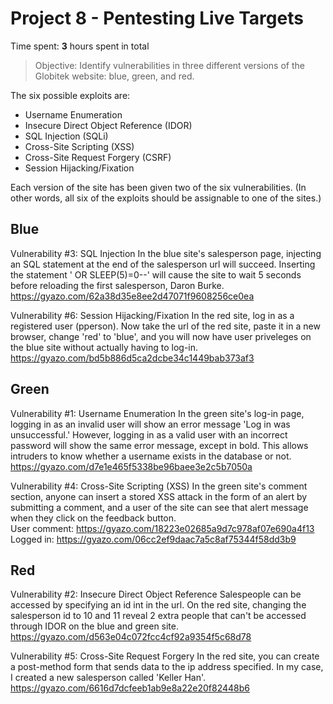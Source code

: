 # Project 8 - Pentesting Live Targets

Time spent: **3** hours spent in total

> Objective: Identify vulnerabilities in three different versions of the Globitek website: blue, green, and red.

The six possible exploits are:
* Username Enumeration
* Insecure Direct Object Reference (IDOR)
* SQL Injection (SQLi)
* Cross-Site Scripting (XSS)
* Cross-Site Request Forgery (CSRF)
* Session Hijacking/Fixation

Each version of the site has been given two of the six vulnerabilities. (In other words, all six of the exploits should be assignable to one of the sites.)

## Blue
Vulnerability #3: SQL Injection
In the blue site's salesperson page, injecting an SQL statement at the end of the salesperson url will succeed.
Inserting the statement ' OR SLEEP(5)=0--' will cause the site to wait 5 seconds before reloading the first salesperson, Daron Burke.
<br>
https://gyazo.com/62a38d35e8ee2d47071f9608256ce0ea

Vulnerability #6: Session Hijacking/Fixation
In the red site, log in as a registered user (pperson). Now take the url of the red site, paste it in a new browser,
change 'red' to 'blue', and you will now have user priveleges on the blue site without actually having to log-in. <br>
https://gyazo.com/bd5b886d5ca2dcbe34c1449bab373af3


## Green

Vulnerability #1: Username Enumeration
In the green site's log-in page, logging in as an invalid user will show an error message 'Log in was unsuccessful.'
However, logging in as a valid user with an incorrect password will show the same error message, except in bold. This allows
intruders to know whether a username exists in the database or not. <br>
https://gyazo.com/d7e1e465f5338be96baee3e2c5b7050a

Vulnerability #4: Cross-Site Scripting (XSS)
In the green site's comment section, anyone can insert a stored XSS attack in the form of an alert by submitting a comment,
and a user of the site can see that alert message when they click on the feedback button.<br>
User comment: https://gyazo.com/18223e02685a9d7c978af07e690a4f13 <br>
Logged in: https://gyazo.com/06cc2ef9daac7a5c8af75344f58dd3b9


## Red

Vulnerability #2: Insecure Direct Object Reference
Salespeople can be accessed by specifying an id int in the url. On the red site, changing the salesperson id to
10 and 11 reveal 2 extra people that can't be accessed through IDOR on the blue and green site. <br>
https://gyazo.com/d563e04c072fcc4cf92a9354f5c68d78

Vulnerability #5: Cross-Site Request Forgery
In the red site, you can create a post-method form that sends data to the ip address specified. In my case,
I created a new salesperson called 'Keller Han'. <br>
https://gyazo.com/6616d7dcfeeb1ab9e8a22e20f82448b6

